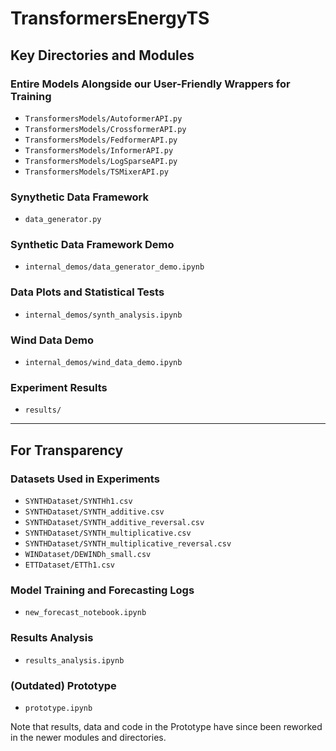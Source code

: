 # TransformersEnergyTS

## Key Directories and Modules

### Entire Models Alongside our User-Friendly Wrappers for Training

- `TransformersModels/AutoformerAPI.py`
- `TransformersModels/CrossformerAPI.py`
- `TransformersModels/FedformerAPI.py`
- `TransformersModels/InformerAPI.py`
- `TransformersModels/LogSparseAPI.py`
- `TransformersModels/TSMixerAPI.py`

### Synythetic Data Framework

- `data_generator.py`

### Synthetic Data Framework Demo

- `internal_demos/data_generator_demo.ipynb`

### Data Plots and Statistical Tests

- `internal_demos/synth_analysis.ipynb`

### Wind Data Demo

- `internal_demos/wind_data_demo.ipynb`

### Experiment Results

- `results/`

- - -

## For Transparency

### Datasets Used in Experiments

- `SYNTHDataset/SYNTHh1.csv`
- `SYNTHDataset/SYNTH_additive.csv`
- `SYNTHDataset/SYNTH_additive_reversal.csv`
- `SYNTHDataset/SYNTH_multiplicative.csv`
- `SYNTHDataset/SYNTH_multiplicative_reversal.csv`
- `WINDataset/DEWINDh_small.csv`
- `ETTDataset/ETTh1.csv`

### Model Training and Forecasting Logs

- `new_forecast_notebook.ipynb`

### Results Analysis

- `results_analysis.ipynb`

### (Outdated) Prototype

- `prototype.ipynb`

Note that results, data and code in the Prototype have since been reworked in the newer modules and directories.
